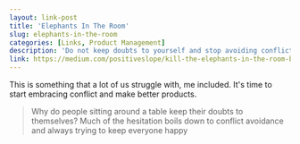 ```yaml
---
layout: link-post
title: 'Elephants In The Room'
slug: elephants-in-the-room
categories: [Links, Product Management]
description: 'Do not keep doubts to yourself and stop avoiding conflict'
link: https://medium.com/positiveslope/kill-the-elephants-in-the-room-before-they-kill-you-9ccfbcc429fb
---
```


This is something that a lot of us struggle with, me included. It's time to start embracing conflict and make better products. 

> Why do people sitting around a table keep their doubts to themselves? Much of the hesitation boils down to conflict avoidance and always trying to keep everyone happy
